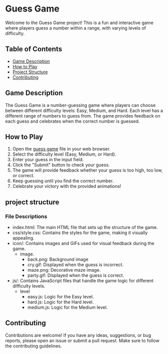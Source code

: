 # Guess Game

Welcome to the Guess Game project! This is a fun and interactive game where players guess a number within a range, with varying levels of difficulty.

## Table of Contents

- [Game Description](#game-description)
- [How to Play](#how-to-play)
- [Project Structure](#project-structure)
- [Contributing](#contributing)
  

## Game Description

The Guess Game is a number-guessing game where players can choose between different difficulty levels: Easy, Medium, and Hard. Each level has a different range of numbers to guess from. The game provides feedback on each guess and celebrates when the correct number is guessed.

## How to Play

1. Open the <a href="https://kene19.github.io/Guess-game/">guess game</a>  file in your web browser.
2. Select the difficulty level (Easy, Medium, or Hard).
3. Enter your guess in the input field.
4. Click the "Submit" button to check your guess.
5. The game will provide feedback whether your guess is too high, too low, or correct.
6. Keep guessing until you find the correct number.
7. Celebrate your victory with the provided animations!

## project structure

<h3>File Descriptions</h3>

- index.html: The main HTML file that sets up the structure of the game.
- css/style.css: Contains the styles for the game, making it visually appealing.
- icon/: Contains images and GIFs used for visual feedback during the game.
   - image.
       - back.png: Background image
       - cry.gif: Displayed when the guess is incorrect.
       - maze.png: Decorative maze image.
       - party.gif: Displayed when the guess is correct.
- js/: Contains JavaScript files that handle the game logic for different difficulty levels.
   - level
       - easy.js: Logic for the Easy level.
       - hard.js: Logic for the Hard level.
       - medium.js: Logic for the Medium level.
    
## Contributing

Contributions are welcome! If you have any ideas, suggestions, or bug reports, please open an issue or submit a pull request. Make sure to follow the contributing guidelines.

